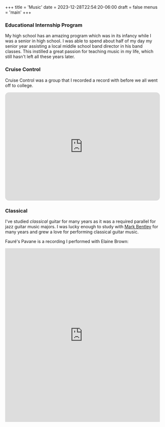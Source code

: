 +++
title = 'Music'
date = 2023-12-28T22:54:20-06:00
draft = false
menus = 'main'
+++

### Educational Internship Program
My high school has an amazing program which was in its infancy while I was a senior in high school. I was able to spend about half of my day my senior year assisting a local middle school band director in his band classes. This instilled a great passion for teaching music in my life, which still hasn't left all these years later.

### Cruise Control
Cruise Control was a group that I recorded a record with before we all went off to college.
<iframe style="border-radius:12px" src="https://open.spotify.com/embed/album/0VxUcfS1K7ZAlqWo7kyC4I?utm_source=generator&theme=0" width="100%" height="352" frameBorder="0" allowfullscreen="" allow="autoplay; clipboard-write; encrypted-media; fullscreen; picture-in-picture" loading="lazy"></iframe>

### Classical
I've studied *classical* guitar for many years as it was a required parallel for jazz guitar music majors. I was lucky enough to study with [Mark Bentley](https://parkvillemo.org/front-page/small-business-spotlight/bentley-guitar-studios/) for many years and grew a love for performing classical guitar music.

Fauré's Pavane is a recording I performed with Elaine Brown:
<iframe width="100%" height="565" src="https://www.youtube.com/embed/xg-0-G7znvA" title="Faure Pavane Choice" frameborder="0" allow="accelerometer; autoplay; clipboard-write; encrypted-media; gyroscope; picture-in-picture; web-share" referrerpolicy="strict-origin-when-cross-origin" allowfullscreen></iframe>
